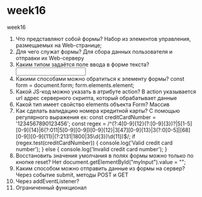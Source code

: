 # week16

week16

1. Что представляют собой формы?
   Набор из элементов управления, размещаемых на Web-странице;
2. Для чего служат формы?
   Для сбора данных пользователя и отправки их Web-серверу
3. Каким типом задаётся поле ввода в форме текста?
   <input type=”text”>
4. Какими способами можно обратиться к элементу формы?
   const form = document.form; form.elements.element;
5. Какой JS-код можно указать в атрибуте action? В action указывается url адрес серверного скрипта, который обрабатывает данные
6. Какой тип имеет свойство elements объекта Form? Массив
7. Как сделать валидацию номера кредитной карты? С помощью регулярного выражения ex:
   const creditCardNumber = '1234567890123456';
   const regex = /^(?:4[0-9]{12}(?:[0-9]{3})?|5[1-5][0-9]{14}|6(?:011|5[0-9][0-9])[0-9]{12}|3[47][0-9]{13}|3(?:0[0-5]|[68][0-9])[0-9]{11}|(?:2131|1800|35\d{3})\d{11})$/;
   if (regex.test(creditCardNumber)) {
   console.log('Valid credit card number');
   } else {
   console.log('Invalid credit card number');
   }
8. Восстановить значения умолчания в полях формы можно только по кнопке reset? Нет document.getElementById("myInput").value = "";
9. Каким способом можно отправить данные из формы на сервер? Через событие submit, методы POST и GET
10. Через addEventListener?
11. Ограниченный функционал

